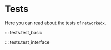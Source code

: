# Tests

Here you can read about the tests of `networkedx`.

::: tests.test_basic

::: tests.test_interface
